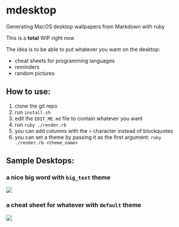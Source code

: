 # mdesktop
Generating MacOS desktop wallpapers from Markdown with ruby


This is a **total** WIP right now

The idea is to be able to put whatever you want on the desktop:
- cheat sheets for programming languages
- reminders
- random pictures

## How to use:

1. clone the git repo
2. run `install.sh`
3. edit the `EDIT_ME.md` file to contain whatever you want
4. run `ruby ./render.rb`
5. you can add columns with the `>` character instead of blockquotes
6. you can set a theme by passing it as the first argument: `ruby ./render.rb <theme_name>`

## Sample Desktops:

### a nice big word with `big_text` theme

![](https://user-images.githubusercontent.com/20449016/33695845-57abd2de-dacd-11e7-9ead-fd02e9c439f7.png)

### a cheat sheet for whatever with `default` theme

![](https://user-images.githubusercontent.com/20449016/33695846-59210c42-dacd-11e7-931d-006dfc996fe8.png)
